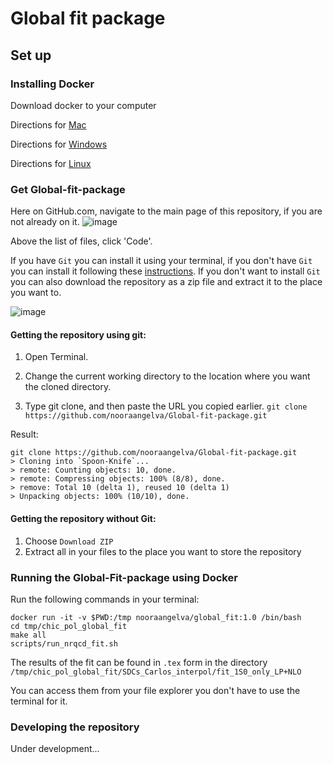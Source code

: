 # Global fit package
 
## Set up
 
### Installing Docker
 
Download docker to your computer
 
Directions for [Mac](https://docs.docker.com/desktop/mac/install/)

Directions for [Windows](https://docs.docker.com/desktop/windows/install/)

Directions for [Linux](https://docs.docker.com/desktop/linux/install/)

### Get Global-fit-package

Here on GitHub.com, navigate to the main page of this repository, if you are not already on it.
![image](https://user-images.githubusercontent.com/78410623/140979822-66878ab2-bc8f-44f7-8908-e02bcb49ade8.png)

Above the list of files, click  'Code'.

If you have ```Git``` you can install it using your terminal, if you don't have ```Git``` you can install it following these [instructions](https://github.com/git-guides/install-git). If you don't want to install ```Git``` you can also download the repository as a zip file and extract it to the place you want to.

![image](https://user-images.githubusercontent.com/78410623/140980507-f2d5e82e-2e85-4c9d-a341-bf622fb5d71d.png)

#### Getting the repository using git:

1. Open Terminal.

2. Change the current working directory to the location where you want the cloned directory.

3. Type git clone, and then paste the URL you copied earlier.
```git clone https://github.com/nooraangelva/Global-fit-package.git```

Result:
```
git clone https://github.com/nooraangelva/Global-fit-package.git
> Cloning into `Spoon-Knife`...
> remote: Counting objects: 10, done.
> remote: Compressing objects: 100% (8/8), done.
> remove: Total 10 (delta 1), reused 10 (delta 1)
> Unpacking objects: 100% (10/10), done.
```

#### Getting the repository without Git:
1. Choose ```Download ZIP```
2. Extract all in your files to the place you want to store the repository


### Running the Global-Fit-package using Docker
Run the following commands in your terminal:

```
docker run -it -v $PWD:/tmp nooraangelva/global_fit:1.0 /bin/bash
cd tmp/chic_pol_global_fit
make all
scripts/run_nrqcd_fit.sh
```

The results of the fit can be found in ```.tex``` form in the directory ```/tmp/chic_pol_global_fit/SDCs_Carlos_interpol/fit_1S0_only_LP+NLO```

You can access them from your file explorer you don't have to use the terminal for it.

### Developing the repository

Under development...
